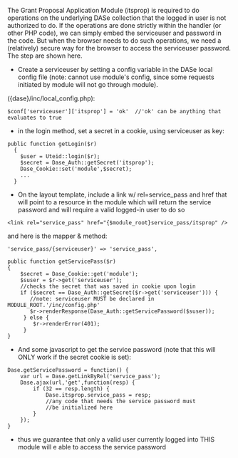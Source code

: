 The Grant Proposal Application Module (itsprop) is required to do operations on the underlying DASe collection that the logged in user is not authorized to do.  If the operations are done strictly within the handler (or other PHP code), we can simply embed the serviceuser and password in the code.  But when the browser needs to do such operations, we need a (relatively) secure way for the browser to access the serviceuser password.  The step are shown here.

  * Create a serviceuser by setting a config variable in the DASe local config file (note: cannot use module's config, since some requests initiated by module will not go through module).

({dase}/inc/local\_config.php):

```
$conf['serviceuser']['itsprop'] = 'ok'  //'ok' can be anything that evaluates to true
```


  * in the login method, set a secret in a cookie, using serviceuser as key:

```
public function getLogin($r)
  {
    $user = Uteid::login($r);
    $secret = Dase_Auth::getSecret('itsprop');
    Dase_Cookie::set('module',$secret);
    ...
  }
```


  * On the layout template, include a link w/ rel=service\_pass and href that will point to a resource in the module which will return the service password and will require a valid logged-in user to do so

```
<link rel="service_pass" href="{$module_root}service_pass/itsprop" />
```

and here is the mapper & method:

```
'service_pass/{serviceuser}' => 'service_pass',
```
```
public function getServicePass($r)
{   
    $secret = Dase_Cookie::get('module');
    $suser = $r->get('serviceuser');
    //checks the secret that was saved in cookie upon login
    if ($secret == Dase_Auth::getSecret($r->get('serviceuser'))) {
       //note: serviceuser MUST be declared in MODULE_ROOT.'/inc/config.php'
       $r->renderResponse(Dase_Auth::getServicePassword($suser));
     } else {
        $r->renderError(401);
     }
}
```

  * And some javascript to get the service password (note that this will ONLY work if the secret cookie is set):

```
Dase.getServicePassword = function() {
    var url = Dase.getLinkByRel('service_pass');
    Dase.ajax(url,'get',function(resp) {
        if (32 == resp.length) {
            Dase.itsprop.service_pass = resp;
            //any code that needs the service password must
            //be initialized here
        }
    });
}
```

  * thus we guarantee that only a valid user currently logged into THIS module will e able to access the service password